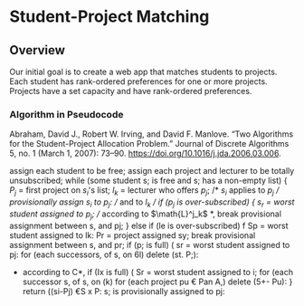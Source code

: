 # Student-Project Matching

## Overview

Our initial goal is to create a web app that matches students to projects. Each student has rank-ordered preferences for one or more projects. Projects have a set capacity and have rank-ordered preferences.

### Algorithm in Pseudocode

Abraham, David J., Robert W. Irving, and David F. Manlove. “Two Algorithms for the Student-Project Allocation Problem.” Journal of Discrete Algorithms 5, no. 1 (March 1, 2007): 73–90. https://doi.org/10.1016/j.jda.2006.03.006.

assign each student to be free;
assign each project and lecturer to be totally unsubscribed;
while (some student s; is free and s; has a non-empty list) {
$P_j$ = first project on $s_i$'s list;
$l_k$ = lecturer who offers $p_j$;
/* $s_i$ applies to $p_j$ */
provisionally assign $s_i$ to $p_j$:
/* and to $l_k$ */
if ($p_j$ is over-subscribed) {
$s_r$ = worst student assigned to $p_j$;
/* according to $\math{L}^j_k$ *,
break provisional assignment between s, and pj; }
else if (le is over-subscribed) f
Sp = worst student assigned to lk:
Pr = project assigned sy;
break provisional assignment between s, and pr;
if (p; is full) (
sr = worst student assigned to pj:
for (each successors, of s, on 6l) delete (st. P;):
* according to C*,
if (Ix is full) (
Sr = worst student assigned to i;
for (each successor s, of s, on (k) for (each project pu € Pan A,)
delete (5+- Pu):
}
return ((si-Pj) €S x P: s; is provisionally assigned to pj: